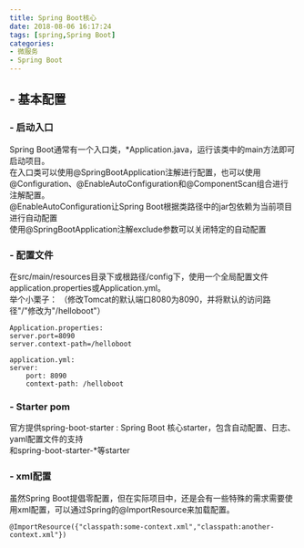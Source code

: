 ```yaml
---
title: Spring Boot核心
date: 2018-08-06 16:17:24
tags: [spring,Spring Boot]  
categories: 
- 微服务   
- Spring Boot
---
```

## - 基本配置  
### - 启动入口   
Spring Boot通常有一个入口类，*Application.java，运行该类中的main方法即可启动项目。   
在入口类可以使用@SpringBootApplication注解进行配置，也可以使用@Configuration、@EnableAutoConfiguration和@ComponentScan组合进行注解配置。    
@EnableAutoConfiguration让Spring Boot根据类路径中的jar包依赖为当前项目进行自动配置  
使用@SpringBootApplication注解exclude参数可以关闭特定的自动配置  
   
### - 配置文件   
在src/main/resources目录下或根路径/config下，使用一个全局配置文件application.properties或Application.yml。   
举个小栗子： （修改Tomcat的默认端口8080为8090，并将默认的访问路径"/"修改为"/helloboot"）   
```
Application.properties:   
server.port=8090   
server.context-path=/helloboot   
   
application.yml:    
server:   
    port: 8090   
    context-path: /helloboot 
```   
   
### - Starter pom    
官方提供spring-boot-starter : Spring Boot 核心starter，包含自动配置、日志、yaml配置文件的支持  
和spring-boot-starter-*等starter   
    
### - xml配置   
虽然Spring Boot提倡零配置，但在实际项目中，还是会有一些特殊的需求需要使用xml配置，可以通过Spring的@ImportResource来加载配置。   
```
@ImportResource({"classpath:some-context.xml","classpath:another-context.xml"})
```   
